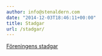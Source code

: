 ```yaml
---
author: info@stenaldern.com
date: "2014-12-03T18:46:11+00:00"
title: Stadgar
url: /stadgar/
---
```


[Föreningens stadgar](/wp-content/uploads/2014/02/stadgar2.pdf "Föreningens stadgar")

